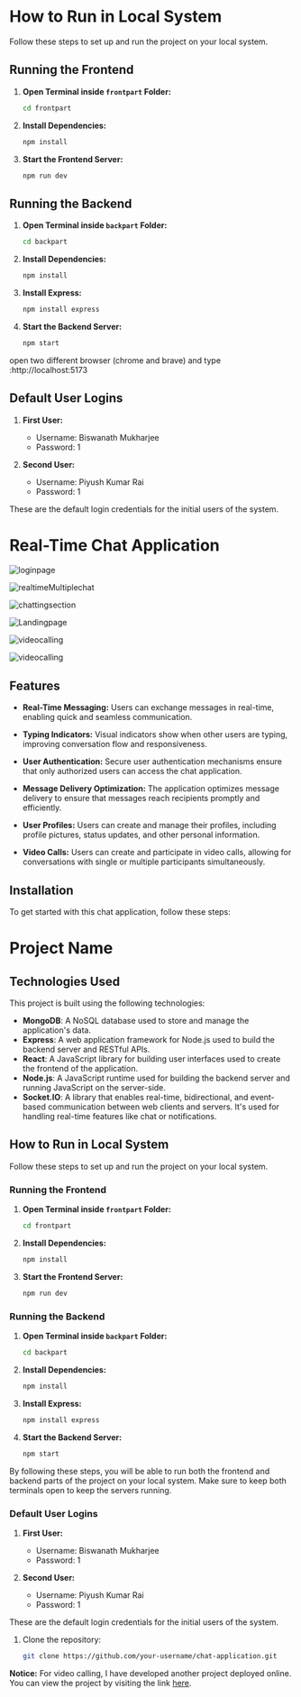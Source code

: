 # How to Run in Local System

Follow these steps to set up and run the project on your local system.

## Running the Frontend

1. **Open Terminal inside `frontpart` Folder:**

    ```sh
    cd frontpart
    ```

2. **Install Dependencies:**

    ```sh
    npm install
    ```

3. **Start the Frontend Server:**

    ```sh
    npm run dev
    ```

## Running the Backend

1. **Open Terminal inside `backpart` Folder:**

    ```sh
    cd backpart
    ```

2. **Install Dependencies:**

    ```sh
    npm install
    ```

3. **Install Express:**

    ```sh
    npm install express
    ```

4. **Start the Backend Server:**

    ```sh
    npm start
    ```

open two different browser (chrome and brave) and type :http://localhost:5173

## Default User Logins

1. **First User:**
   - Username: Biswanath Mukharjee
   - Password: 1

2. **Second User:**
   - Username: Piyush Kumar Rai
   - Password: 1

These are the default login credentials for the initial users of the system.

# Real-Time Chat Application

![loginpage](https://github.com/i0am0arunava/intassignment/assets/141677292/f9509583-cfe5-482c-a2bf-fdb952b78da8)

![realtimeMultiplechat](https://github.com/i0am0arunava/intassignment/assets/141677292/c7ce8cc7-af7a-40fc-a757-99ca1aa1cd51)

![chattingsection](https://github.com/i0am0arunava/intassignment/assets/141677292/d8892f05-235a-4c68-80fb-4b46a702baeb)

![Landingpage](https://github.com/i0am0arunava/intassignment/assets/141677292/99f61158-e470-4cdb-8acc-63f20b267e82)

![videocalling](https://github.com/i0am0arunava/intassignment/assets/141677292/e585e594-fe32-4bc4-81e8-886210cbca02)

![videocalling](https://github.com/i0am0arunava/intassignment/assets/141677292/06f7be1c-c212-44ff-83cd-9ae5f2593430)

## Features

- **Real-Time Messaging:**
  Users can exchange messages in real-time, enabling quick and seamless communication.

- **Typing Indicators:**
  Visual indicators show when other users are typing, improving conversation flow and responsiveness.

- **User Authentication:**
  Secure user authentication mechanisms ensure that only authorized users can access the chat application.

- **Message Delivery Optimization:**
  The application optimizes message delivery to ensure that messages reach recipients promptly and efficiently.

- **User Profiles:**
  Users can create and manage their profiles, including profile pictures, status updates, and other personal information.

- **Video Calls:**
  Users can create and participate in video calls, allowing for conversations with single or multiple participants simultaneously.

## Installation

To get started with this chat application, follow these steps:
# Project Name

## Technologies Used

This project is built using the following technologies:

- **MongoDB**: A NoSQL database used to store and manage the application's data.
- **Express**: A web application framework for Node.js used to build the backend server and RESTful APIs.
- **React**: A JavaScript library for building user interfaces used to create the frontend of the application.
- **Node.js**: A JavaScript runtime used for building the backend server and running JavaScript on the server-side.
- **Socket.IO**: A library that enables real-time, bidirectional, and event-based communication between web clients and servers. It's used for handling real-time features like chat or notifications.

## How to Run in Local System

Follow these steps to set up and run the project on your local system.

### Running the Frontend

1. **Open Terminal inside `frontpart` Folder:**

    ```sh
    cd frontpart
    ```

2. **Install Dependencies:**

    ```sh
    npm install
    ```

3. **Start the Frontend Server:**

    ```sh
    npm run dev
    ```

### Running the Backend

1. **Open Terminal inside `backpart` Folder:**

    ```sh
    cd backpart
    ```

2. **Install Dependencies:**

    ```sh
    npm install
    ```

3. **Install Express:**

    ```sh
    npm install express
    ```

4. **Start the Backend Server:**

    ```sh
    npm start
    ```

By following these steps, you will be able to run both the frontend and backend parts of the project on your local system. Make sure to keep both terminals open to keep the servers running.

### Default User Logins

1. **First User:**
   - Username: Biswanath Mukharjee
   - Password: 1

2. **Second User:**
   - Username: Piyush Kumar Rai
   - Password: 1

These are the default login credentials for the initial users of the system.

1. Clone the repository:
   ```sh
   git clone https://github.com/your-username/chat-application.git
**Notice:** For video calling, I have developed another project deployed online. You can view the project by visiting the link [here](https://github.com/i0am0arunava/uemhack2).
